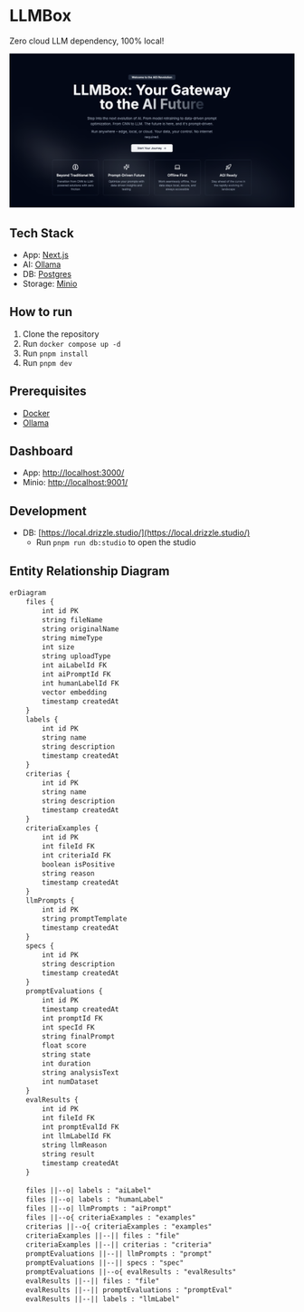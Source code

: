 # LLMBox

Zero cloud LLM dependency, 100% local!

![hero](./public/hero.png)

## Tech Stack

- App: [Next.js](https://nextjs.org/)
- AI: [Ollama](https://ollama.com/)
- DB: [Postgres](https://www.postgresql.org/)
- Storage: [Minio](https://min.io/)

## How to run

1. Clone the repository
2. Run `docker compose up -d`
3. Run `pnpm install`
4. Run `pnpm dev`

## Prerequisites

- [Docker](https://www.docker.com/)
- [Ollama](https://ollama.com/)

## Dashboard

- App: [http://localhost:3000/](http://localhost:3000/)
- Minio: [http://localhost:9001/](http://localhost:9001/)

## Development

- DB: [https://local.drizzle.studio/](https://local.drizzle.studio/)
  - Run `pnpm run db:studio` to open the studio

## Entity Relationship Diagram

```mermaid
erDiagram
    files {
        int id PK
        string fileName
        string originalName
        string mimeType
        int size
        string uploadType
        int aiLabelId FK
        int aiPromptId FK
        int humanLabelId FK
        vector embedding
        timestamp createdAt
    }
    labels {
        int id PK
        string name
        string description
        timestamp createdAt
    }
    criterias {
        int id PK
        string name
        string description
        timestamp createdAt
    }
    criteriaExamples {
        int id PK
        int fileId FK
        int criteriaId FK
        boolean isPositive
        string reason
        timestamp createdAt
    }
    llmPrompts {
        int id PK
        string promptTemplate
        timestamp createdAt
    }
    specs {
        int id PK
        string description
        timestamp createdAt
    }
    promptEvaluations {
        int id PK
        timestamp createdAt
        int promptId FK
        int specId FK
        string finalPrompt
        float score
        string state
        int duration
        string analysisText
        int numDataset
    }
    evalResults {
        int id PK
        int fileId FK
        int promptEvalId FK
        int llmLabelId FK
        string llmReason
        string result
        timestamp createdAt
    }

    files ||--o| labels : "aiLabel"
    files ||--o| labels : "humanLabel"
    files ||--o| llmPrompts : "aiPrompt"
    files ||--o{ criteriaExamples : "examples"
    criterias ||--o{ criteriaExamples : "examples"
    criteriaExamples ||--|| files : "file"
    criteriaExamples ||--|| criterias : "criteria"
    promptEvaluations ||--|| llmPrompts : "prompt"
    promptEvaluations ||--|| specs : "spec"
    promptEvaluations ||--o{ evalResults : "evalResults"
    evalResults ||--|| files : "file"
    evalResults ||--|| promptEvaluations : "promptEval"
    evalResults ||--|| labels : "llmLabel"
```
